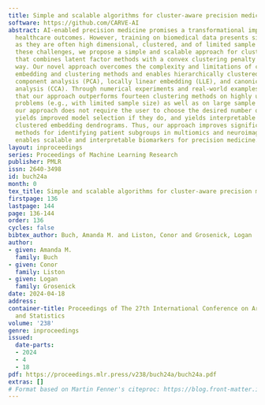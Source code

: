 ```yaml
---
title: Simple and scalable algorithms for cluster-aware precision medicine
software: https://github.com/CARVE-AI
abstract: AI-enabled precision medicine promises a transformational improvement in
  healthcare outcomes. However, training on biomedical data presents significant challenges
  as they are often high dimensional, clustered, and of limited sample size. To overcome
  these challenges, we propose a simple and scalable approach for cluster-aware embedding
  that combines latent factor methods with a convex clustering penalty in a modular
  way. Our novel approach overcomes the complexity and limitations of current joint
  embedding and clustering methods and enables hierarchically clustered principal
  component analysis (PCA), locally linear embedding (LLE), and canonical correlation
  analysis (CCA). Through numerical experiments and real-world examples, we demonstrate
  that our approach outperforms fourteen clustering methods on highly underdetermined
  problems (e.g., with limited sample size) as well as on large sample datasets. Importantly,
  our approach does not require the user to choose the desired number of clusters,
  yields improved model selection if they do, and yields interpretable hierarchically
  clustered embedding dendrograms. Thus, our approach improves significantly on existing
  methods for identifying patient subgroups in multiomics and neuroimaging data and
  enables scalable and interpretable biomarkers for precision medicine.
layout: inproceedings
series: Proceedings of Machine Learning Research
publisher: PMLR
issn: 2640-3498
id: buch24a
month: 0
tex_title: Simple and scalable algorithms for cluster-aware precision medicine
firstpage: 136
lastpage: 144
page: 136-144
order: 136
cycles: false
bibtex_author: Buch, Amanda M. and Liston, Conor and Grosenick, Logan
author:
- given: Amanda M.
  family: Buch
- given: Conor
  family: Liston
- given: Logan
  family: Grosenick
date: 2024-04-18
address:
container-title: Proceedings of The 27th International Conference on Artificial Intelligence
  and Statistics
volume: '238'
genre: inproceedings
issued:
  date-parts:
  - 2024
  - 4
  - 18
pdf: https://proceedings.mlr.press/v238/buch24a/buch24a.pdf
extras: []
# Format based on Martin Fenner's citeproc: https://blog.front-matter.io/posts/citeproc-yaml-for-bibliographies/
---
```


